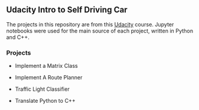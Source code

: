 ## Udacity Intro to Self Driving Car

The projects in this repository are from this [Udacity](https://www.udacity.com/course/intro-to-self-driving-cars--nd113) course. Jupyter notebooks were used for the main source of each project, written in Python and C++. 

### Projects

* Implement a Matrix Class

* Implement A Route Planner

* Traffic Light Classifier

* Translate Python to C++
